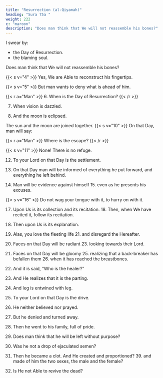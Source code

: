 ```yaml
---
title: "Resurrection (al-Qiyamah)"
heading: "Sura 75a "
weight: 222
c: "maroon"
description: "Does man think that We will not reassemble his bones?"
---
```



I swear by:
- the Day of Resurrection.
- the blaming soul.

Does man think that We will not reassemble his bones?

{{< s v="4" >}}  Yes, We are Able to reconstruct his fingertips.

{{< s v="5" >}}  But man wants to deny what is ahead of him.

{{< r a="Man" >}}
6. When is the Day of Resurrection?
{{< /r >}}


7. When vision is dazzled.

8. And the moon is eclipsed.

The sun and the moon are joined together. {{< s v="10" >}}  On that Day, man will say:

{{< r a="Man" >}}
Where is the escape?
{{< /r >}}

{{< s v="11" >}}  None! There is no refuge.

12. To your Lord on that Day is the settlement.


13. On that Day man will be informed of everything he put forward, and everything he left behind.

14. Man will be evidence against himself 15. even as he presents his excuses.

{{< s v="16" >}} Do not wag your tongue with it, to hurry on with it.

17. Upon Us is its collection and its recitation. 18. Then, when We have recited it, follow its recitation.

19. Then upon Us is its explanation.

20. Alas, you love the fleeting life 21. and disregard the Hereafter.

22. Faces on that Day will be radiant 23. looking towards their Lord.

24. Faces on that Day will be gloomy 25. realizing that a back-breaker has befallen them 26. when it has reached the breastbones.

27. And it is said, “Who is the healer?”

28. And He realizes that it is the parting.

29. And leg is entwined with leg.

30. To your Lord on that Day is the drive.

31. He neither believed nor prayed.

32. But he denied and turned away.

33. Then he went to his family, full of pride.

36. Does man think that he will be left without purpose?

37. Was he not a drop of ejaculated semen?

38. Then he became a clot. And He created and proportioned? 39. and made of him the two sexes, the male and the female?

40. Is He not Able to revive the dead?

